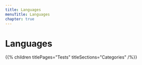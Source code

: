 ```yaml
---
title: Languages
menuTitle: Languages
chapter: true
---
```


# Languages

{{% children titlePages="Tests" titleSections="Categories" /%}}
